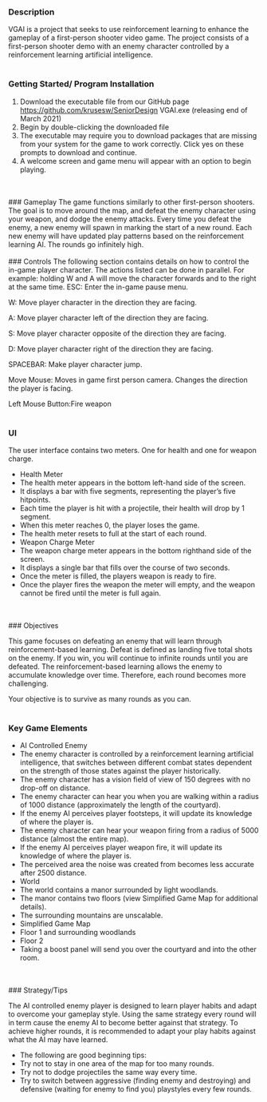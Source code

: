 ### Description 
VGAI is a project that seeks to use reinforcement learning to enhance the gameplay of a first-person shooter video game. 
The project consists of a first-person shooter demo with an enemy character controlled by a reinforcement learning artificial intelligence.
<br>
<br>
### Getting Started/ Program Installation 
1. Download the executable file from our GitHub page https://github.com/krusesw/SeniorDesign VGAI.exe (releasing end of March 2021) 
2. Begin by double-clicking the downloaded file 
 1. The executable may require you to download packages that are missing from your system for the game to work correctly. Click yes on these prompts to download and continue. 
3. A welcome screen and game menu will appear with an option to begin playing. 
<br>
<br>
### Gameplay 
The game functions similarly to other first-person shooters. The goal is to move around the map, and defeat the enemy character using your weapon, and dodge the enemy attacks. 
Every time you defeat the enemy, a new enemy will spawn in marking the start of a new round. Each new enemy will have updated play patterns based on the reinforcement learning AI. 
The rounds go infinitely high.
<br>
<br>
### Controls 
The following section contains details on how to control the in-game player character.
The actions listed can be done in parallel. For example: holding W and A will move the character forwards and to the right at the same time.
ESC: Enter the in-game pause menu. 

W: Move player character in the direction they are facing. 

A: Move player character left of the direction they are facing. 

S: Move player character opposite of the direction they are facing. 

D: Move player character right of the direction they are facing. 

SPACEBAR: Make player character jump. 

Move Mouse: Moves in game first person camera. Changes the direction the player is facing. 

Left Mouse Button:Fire weapon
<br>
<br>
### UI 
The user interface contains two meters. One for health and one for weapon charge. 

* Health Meter 
 * The health meter appears in the bottom left-hand side of the screen.  
 * It displays a bar with five segments, representing the player’s five hitpoints.  
 * Each time the player is hit with a projectile, their health will drop by 1 segment. 
 * When this meter reaches 0, the player loses the game. 
 * The health meter resets to full at the start of each round. 
* Weapon Charge Meter 
 * The weapon charge meter appears in the bottom righthand side of the screen.  
 * It displays a single bar that fills over the course of two seconds.   
 * Once the meter is filled, the players weapon is ready to fire.  
 * Once the player fires the weapon the meter will empty, and the weapon cannot be fired until the meter is full again.
<br>
<br>
### Objectives 

This game focuses on defeating an enemy that will learn through reinforcement-based learning.  Defeat is defined as landing five total shots on the enemy. If you win, you will continue to infinite rounds until you are defeated. The reinforcement-based learning allows the enemy to accumulate knowledge over time. Therefore, each round becomes more challenging.  

Your objective is to survive as many rounds as you can.
<br>
<br>
### Key Game Elements 

* AI Controlled Enemy 
 * The enemy character is controlled by a reinforcement learning artificial intelligence, that switches between different combat states dependent on the strength of those states against the player historically. 
 * The enemy character has a vision field of view of 150 degrees with no drop-off on distance. 
 * The enemy character can hear you when you are walking within a radius of 1000 distance (approximately the length of the courtyard).  
 * If the enemy AI perceives player footsteps, it will update its knowledge of where the player is. 
 * The enemy character can hear your weapon firing from a radius of 5000 distance (almost the entire map). 
 * If the enemy AI perceives player weapon fire, it will update its knowledge of where the player is. 
 * The perceived area the noise was created from becomes less accurate after 2500 distance.
* World 
 * The world contains a manor surrounded by light woodlands. 
 * The manor contains two floors (view Simplified Game Map for additional details). 
 * The surrounding mountains are unscalable. 
* Simplified Game Map 
 * Floor 1 and surrounding woodlands 
 * Floor 2 
 * Taking a boost panel will send you over the courtyard and into the other room.
<br>
<br>
### Strategy/Tips 

The AI controlled enemy player is designed to learn player habits and adapt to overcome your gameplay style. Using the same strategy every round will in term cause the enemy AI to become better against that strategy. To achieve higher rounds, it is recommended to adapt your play habits against what the AI may have learned.

* The following are good beginning tips: 
* Try not to stay in one area of the map for too many rounds. 
* Try not to dodge projectiles the same way every time. 
* Try to switch between aggressive (finding enemy and destroying) and defensive (waiting for enemy to find you) playstyles every few rounds. 

 
